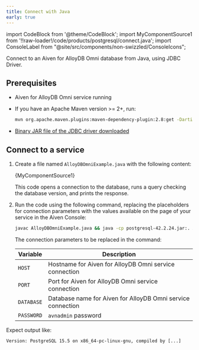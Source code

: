 ```yaml
---
title: Connect with Java
early: true
---
```


import CodeBlock from '@theme/CodeBlock';
import MyComponentSource1 from '!!raw-loader!/code/products/postgresql/connect.java';
import ConsoleLabel from "@site/src/components/non-swizzled/ConsoleIcons";

Connect to an Aiven for AlloyDB Omni database from Java, using JDBC Driver.

## Prerequisites

- Aiven for AlloyDB Omni service running

- If you have an Apache Maven version >= 2+, run:

   ```bash
   mvn org.apache.maven.plugins:maven-dependency-plugin:2.8:get -Dartifact=org.postgresql:postgresql:42.3.2:jar -Ddest=postgresql-42.3.2.jar
   ```

- [Binary JAR file of the JDBC driver downloaded](https://jdbc.postgresql.org/download/)

## Connect to a service

1. Create a file named `AlloyDBOmniExample.java` with the following content:

   <CodeBlock language='java'>{MyComponentSource1}</CodeBlock>

   This code opens a connection to the database, runs a query checking the database version,
   and prints the response.

1. Run the code using the following command, replacing the placeholders for connection
   parameters with the values available on the
   <ConsoleLabel name="overview"/> page of your service in the Aiven Console:

   ```bash
   javac AlloyDBOmniExample.java && java -cp postgresql-42.2.24.jar:. AlloyDBOmniExample -host HOST -port PORT -database DATABASE -username avnadmin -password PASSWORD
   ```

   The connection parameters to be replaced in the command:

   | Variable   | Description                                                 |
   | ---------- | ----------------------------------------------------------- |
   | `HOST`     | Hostname for Aiven for AlloyDB Omni service connection      |
   | `PORT`     | Port for Aiven for AlloyDB Omni service connection          |
   | `DATABASE` | Database name for Aiven for AlloyDB Omni service connection |
   | `PASSWORD` | `avnadmin` password                                         |

Expect output like:

```text
Version: PostgreSQL 15.5 on x86_64-pc-linux-gnu, compiled by [...]
```
